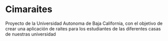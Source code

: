 # Cimaraites
Proyecto de la Universidad Autonoma de Baja California, con el objetivo de crear una aplicación de raites para los estudiantes de las diferentes casas de nuestras universidad
